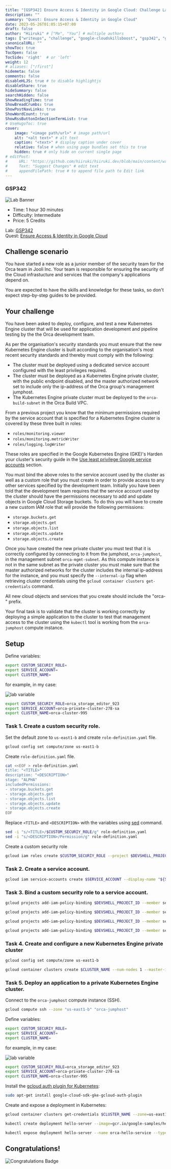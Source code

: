 ```yaml
---
title: "[GSP342] Ensure Access & Identity in Google Cloud: Challenge Lab"
description: ""
summary: "Quest: Ensure Access & Identity in Google Cloud"
date: 2023-05-26T01:05:15+07:00
draft: false
author: "Hiiruki" # ["Me", "You"] # multiple authors
tags: ["writeups", "challenge", "google-cloudskillsboost", "gsp342", "google-cloud", "cloudskillsboost", "juaragcp", "google-cloud-platform", "gcp", "cloud-computing", "kubernetes", "container", "iam"]
canonicalURL: ""
showToc: true
TocOpen: false
TocSide: 'right'  # or 'left'
weight: 12
# aliases: ["/first"]
hidemeta: false
comments: false
disableHLJS: true # to disable highlightjs
disableShare: true
hideSummary: false
searchHidden: false
ShowReadingTime: true
ShowBreadCrumbs: true
ShowPostNavLinks: true
ShowWordCount: true
ShowRssButtonInSectionTermList: true
# UseHugoToc: true
cover:
    image: "<image path/url>" # image path/url
    alt: "<alt text>" # alt text
    caption: "<text>" # display caption under cover
    relative: false # when using page bundles set this to true
    hidden: true # only hide on current single page
# editPost:
#     URL: "https://github.com/hiiruki/hiiruki.dev/blob/main/content/writeups/google-cloudskillsboost/GSP342/index.md"
#     Text: "Suggest Changes" # edit text
#     appendFilePath: true # to append file path to Edit link
---
```


### GSP342

![Lab Banner](https://cdn.qwiklabs.com/GMOHykaqmlTHiqEeQXTySaMXYPHeIvaqa2qHEzw6Occ%3D#center)

- Time: 1 hour 30 minutes<br>
- Difficulty: Intermediate<br>
- Price: 5 Credits

Lab: [GSP342](https://www.cloudskillsboost.google/focuses/14572?parent=catalog)<br>
Quest: [Ensure Access & Identity in Google Cloud](https://www.cloudskillsboost.google/quests/150)<br>

## Challenge scenario

You have started a new role as a junior member of the security team for the Orca team in Jooli Inc. Your team is responsible for ensuring the security of the Cloud infrastucture and services that the company's applications depend on.

You are expected to have the skills and knowledge for these tasks, so don't expect step-by-step guides to be provided.

## Your challenge

You have been asked to deploy, configure, and test a new Kubernetes Engine cluster that will be used for application development and pipeline testing by the the Orca development team.

As per the organisation's security standards you must ensure that the new Kubernetes Engine cluster is built according to the organisation's most recent security standards and thereby must comply with the following:

- The cluster must be deployed using a dedicated service account configured with the least privileges required.
- The cluster must be deployed as a Kubernetes Engine private cluster, with the public endpoint disabled, and the master authorized network set to include only the ip-address of the Orca group's management jumphost.
- The Kubernetes Engine private cluster must be deployed to the `orca-build-subnet` in the Orca Build VPC.

From a previous project you know that the minimum permissions required by the service account that is specified for a Kubernetes Engine cluster is covered by these three built in roles:

- `roles/monitoring.viewer`
- `roles/monitoring.metricWriter`
- `roles/logging.logWriter`

These roles are specified in the Google Kubernetes Engine (GKE)'s Harden your cluster's security guide in the [Use least privilege Google service accounts](https://cloud.google.com/kubernetes-engine/docs/how-to/hardening-your-cluster#use_least_privilege_sa) section.

You must bind the above roles to the service account used by the cluster as well as a custom role that you must create in order to provide access to any other services specified by the development team. Initially you have been told that the development team requires that the service account used by the cluster should have the permissions necessary to add and update objects in Google Cloud Storage buckets. To do this you will have to create a new custom IAM role that will provide the following permissions:

- `storage.buckets.get`
- `storage.objects.get`
- `storage.objects.list`
- `storage.objects.update`
- `storage.objects.create`

Once you have created the new private cluster you must test that it is correctly configured by connecting to it from the jumphost, `orca-jumphost`, in the management subnet `orca-mgmt-subnet`. As this compute instance is not in the same subnet as the private cluster you must make sure that the master authorized networks for the cluster includes the internal ip-address for the instance, and you must specify the `--internal-ip` flag when retrieving cluster credentials using the `gcloud container clusters get-credentials` command.

All new cloud objects and services that you create should include the "orca-" prefix.

Your final task is to validate that the cluster is working correctly by deploying a simple application to the cluster to test that management access to the cluster using the `kubectl` tool is working from the `orca-jumphost` compute instance.

## Setup

Define variables:

```bash
export CUSTOM_SECURIY_ROLE=
export SERVICE_ACCOUNT=
export CLUSTER_NAME=
```

for example, in my case:

![lab variable](./images/lab_variable.webp#center)

```bash
export CUSTOM_SECURIY_ROLE=orca_storage_editor_923
export SERVICE_ACCOUNT=orca-private-cluster-278-sa
export CLUSTER_NAME=orca-cluster-995
```

### Task 1. Create a custom security role.

Set the default zone to `us-east1-b` and create `role-definition.yaml` file.

```bash
gcloud config set compute/zone us-east1-b
```

Create `role-definition.yaml` file.

```bash
cat <<EOF > role-definition.yaml
title: "<TITLE>"
description: "<DESCRIPTION>"
stage: "ALPHA"
includedPermissions:
- storage.buckets.get
- storage.objects.get
- storage.objects.list
- storage.objects.update
- storage.objects.create
EOF
```

Replace `<TITLE>` and `<DESCRIPTION>` with the variables using [sed](https://linux.die.net/man/1/sed) command.

```bash
sed -i "s/<TITLE>/$CUSTOM_SECURIY_ROLE/g" role-definition.yaml
sed -i "s/<DESCRIPTION>/Permission/g" role-definition.yaml
```

Create a custom security role

```bash
gcloud iam roles create $CUSTOM_SECURIY_ROLE --project $DEVSHELL_PROJECT_ID --file role-definition.yaml
```

### Task 2. Create a service account.

```bash
gcloud iam service-accounts create $SERVICE_ACCOUNT --display-name "${SERVICE_ACCOUNT} Service Account"
```

### Task 3. Bind a custom security role to a service account.

```bash
gcloud projects add-iam-policy-binding $DEVSHELL_PROJECT_ID --member serviceAccount:$SERVICE_ACCOUNT@$DEVSHELL_PROJECT_ID.iam.gserviceaccount.com --role roles/monitoring.viewer

gcloud projects add-iam-policy-binding $DEVSHELL_PROJECT_ID --member serviceAccount:$SERVICE_ACCOUNT@$DEVSHELL_PROJECT_ID.iam.gserviceaccount.com --role roles/monitoring.metricWriter

gcloud projects add-iam-policy-binding $DEVSHELL_PROJECT_ID --member serviceAccount:$SERVICE_ACCOUNT@$DEVSHELL_PROJECT_ID.iam.gserviceaccount.com --role roles/logging.logWriter

gcloud projects add-iam-policy-binding $DEVSHELL_PROJECT_ID --member serviceAccount:$SERVICE_ACCOUNT@$DEVSHELL_PROJECT_ID.iam.gserviceaccount.com --role projects/$DEVSHELL_PROJECT_ID/roles/$CUSTOM_SECURIY_ROLE
```

### Task 4. Create and configure a new Kubernetes Engine private cluster

```bash
gcloud config set compute/zone us-east1-b

gcloud container clusters create $CLUSTER_NAME --num-nodes 1 --master-ipv4-cidr=172.16.0.64/28 --network orca-build-vpc --subnetwork orca-build-subnet --enable-master-authorized-networks  --master-authorized-networks 192.168.10.2/32 --enable-ip-alias --enable-private-nodes --enable-private-endpoint --service-account $SERVICE_ACCOUNT@$DEVSHELL_PROJECT_ID.iam.gserviceaccount.com --zone us-east1-b
```

### Task 5. Deploy an application to a private Kubernetes Engine cluster.

Connect to the `orca-jumphost` compute instance (SSH).

```bash
gcloud compute ssh --zone "us-east1-b" "orca-jumphost"
```

Define variables:

```bash
export CUSTOM_SECURIY_ROLE=
export SERVICE_ACCOUNT=
export CLUSTER_NAME=
```

for example, in my case:

![lab variable](./images/lab_variable.webp#center)

```bash
export CUSTOM_SECURIY_ROLE=orca_storage_editor_923
export SERVICE_ACCOUNT=orca-private-cluster-278-sa
export CLUSTER_NAME=orca-cluster-995
```

Install the [gcloud auth plugin for Kubernetes](https://cloud.google.com/blog/products/containers-kubernetes/kubectl-auth-changes-in-gke):

```bash
sudo apt-get install google-cloud-sdk-gke-gcloud-auth-plugin
```

Create and expose a deployment in Kubernetes:

```bash
gcloud container clusters get-credentials $CLUSTER_NAME --zone=us-east1-b --internal-ip

kubectl create deployment hello-server --image=gcr.io/google-samples/hello-app:1.0

kubectl expose deployment hello-server --name orca-hello-service --type LoadBalancer --port 80 --target-port 8080
```

## Congratulations!

![Congratulations Badge](https://cdn.qwiklabs.com/H1yrV5fK7wntMMH8epHGm%2FfXhK59czV8mEuoTxFfi2o%3D#center)
